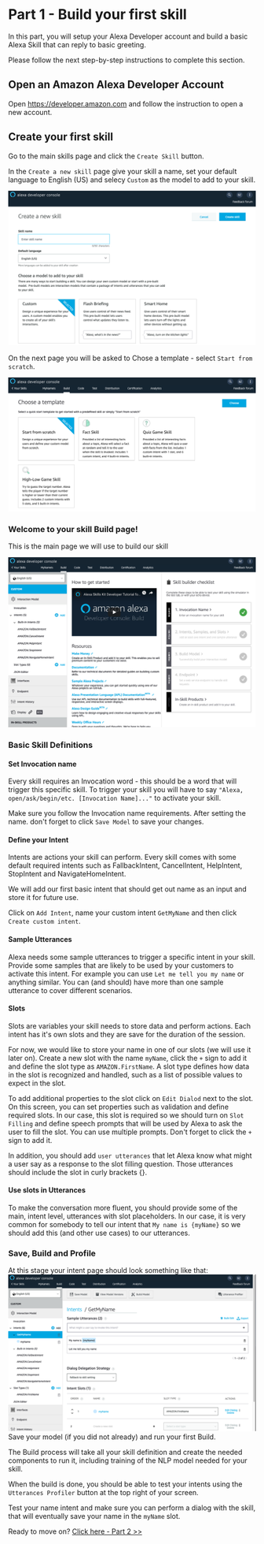 # Part 1 - Build your first skill
In this part, you will setup your Alexa Developer account and build a basic Alexa Skill that can reply to basic greeting.

Please follow the next step-by-step instructions to complete this section.

## Open an Amazon Alexa Developer Account
Open https://developer.amazon.com and follow the instruction to open a new account.

## Create your first skill
Go to the main skills page and click the ```Create Skill``` button.

In the ```Create a new skill``` page give your skill a name, set your default language to English (US) and selecy ```Custom``` as the model to add to your skill.

![Create New Skill](screenshots/Screen1.png)

On the next page you will be asked to Chose a template - select ```Start from scratch```.

![Choose Template](screenshots/Screen2.png)

### Welcome to your skill Build page!
This is the main page we will use to build our skill

![Skill Editor](screenshots/Screen3.png)

### Basic Skill Definitions
#### Set Invocation name
Every skill requires an Invocation word - this should be a word that will trigger this specific skill. To trigger your skill you will have to say ```"Alexa, open/ask/begin/etc. [Invocation Name]..."``` to activate your skill.

Make sure you follow the Invocation name requirements.
After setting the name. don't forget to click ```Save Model``` to save your changes.

#### Define your Intent
Intents are actions your skill can perform. Every skill comes with some default required intents such as FallbackIntent, CancelIntent, HelpIntent, StopIntent and NavigateHomeIntent.

We will add our first basic intent that should get out name as an input and store it for future use.

Click on ```Add Intent```, name your custom intent ```GetMyName``` and then click ```Create custom intent```.

#### Sample Utterances
Alexa needs some sample utterances to trigger a specific intent in your skill. Provide some samples that are likely to be used by your customers to activate this intent. For example you can use ```Let me tell you my name``` or anything similar. You can (and should) have more than one sample utterance to cover different scenarios.

#### Slots
Slots are variables your skill needs to store data and perform actions. Each intent has it's own slots and they are save for the duration of the session.

For now, we would like to store your name in one of our slots (we will use it later on). Create a new slot with the name ```myName```, click the ```+``` sign to add it and define the slot type as ```AMAZON.FirstName```. A slot type defines how data in the slot is recognized and handled, such as a list of possible values to expect in the slot.

To add additional properties to the slot click on ```Edit Dialod``` next to the slot. On this screen, you can set properties such as validation and define required slots. In our case, this slot is required so we should turn on ```Slot Filling``` and define speech prompts that will be used by Alexa to ask the user to fill the slot. You can use multiple prompts. Don't forget to click the ```+``` sign to add it.

In addition, you should add ```user utterances``` that let Alexa know what might a user say as a response to the slot filling question. Those utterances should include the slot in curly brackets {}.

#### Use slots in Utterances
To make the conversation more fluent, you should provide some of the main, intent level, utterances with slot placeholders. In our case, it is very common for somebody to tell our intent that ```My name is {myName}``` so we should add this (and other use cases) to our utterances.

### Save, Build and Profile
At this stage your intent page should look something like that:
![Intent Editor](screenshots/Screen4.png)
Save your model (if you did not already) and run your first Build.

The Build process will take all your skill definition and create the needed components to run it, including training of the NLP model needed for your skill.

When the build is done, you should be able to test your intents using the ```Utterances Profiler``` button at the top right of your screen.

Test your name intent and make sure you can perform a dialog with the skill, that will eventually save your name in the ```myName``` slot.

Ready to move on? [Click here - Part 2 >>](EmailDictationSkill.md)
